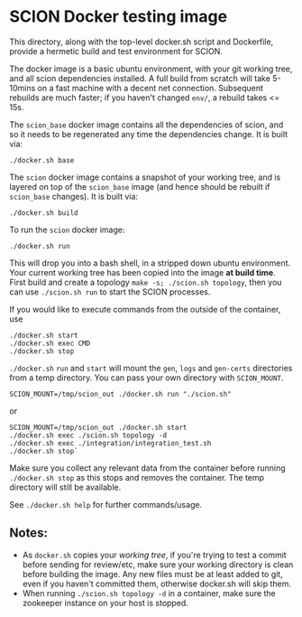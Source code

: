 # SCION Docker testing image

This directory, along with the top-level docker.sh script and Dockerfile, provide a hermetic build
and test environment for SCION.

The docker image is a basic ubuntu environment, with your git working tree, and all scion
dependencies installed. A full build from scratch will take 5-10mins on a fast machine with a
decent net connection. Subsequent rebuilds are much faster; if you haven't changed `env/`, a
rebuild takes <= 15s.

The `scion_base` docker image contains all the dependencies of scion, and so it needs to be
regenerated any time the dependencies change. It is built via:

    ./docker.sh base

The `scion` docker image contains a snapshot of your working tree, and is layered on top of the
`scion_base` image (and hence should be rebuilt if `scion_base` changes). It is built via:

    ./docker.sh build

To run the `scion` docker image:

    ./docker.sh run

This will drop you into a bash shell, in a stripped down ubuntu environment. Your current working
tree has been copied into the image **at build time**. First build and create a topology
`make -s; ./scion.sh topology`, then you can use `./scion.sh run` to start the SCION processes.

If you would like to execute commands from the outside of the container, use

    ./docker.sh start
    ./docker.sh exec CMD
    ./docker.sh stop

`./docker.sh` `run` and `start` will mount the `gen`, `logs` and `gen-certs` directories from a
temp directory. You can pass your own directory with `SCION_MOUNT`.

    SCION_MOUNT=/tmp/scion_out ./docker.sh run "./scion.sh"

or

    SCION_MOUNT=/tmp/scion_out ./docker.sh start
    ./docker.sh exec ./scion.sh topology -d
    ./docker.sh exec ./integration/integration_test.sh
    ./docker.sh stop`

Make sure you collect any relevant data from the container before running `./docker.sh stop` as
this stops and removes the container. The temp directory will still be available.

See `./docker.sh help` for further commands/usage.

## Notes:

-   As `docker.sh` copies your _working tree_, if you're trying to test a commit before sending for
    review/etc, make sure your working directory is clean before building the image. Any new files
    must be at least added to git, even if you haven't committed them, otherwise docker.sh will
    skip them.
-   When running `./scion.sh topology -d` in a container, make sure the zookeeper instance on your
    host is stopped.
